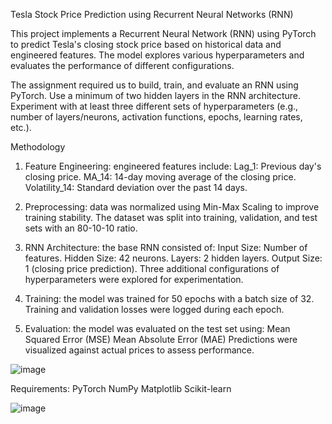 Tesla Stock Price Prediction using Recurrent Neural Networks (RNN) 

This project implements a Recurrent Neural Network (RNN) using PyTorch to predict Tesla's closing stock price based on historical data and engineered features. The model explores various hyperparameters and evaluates the performance of different configurations.

The assignment required us to build, train, and evaluate an RNN using PyTorch.
Use a minimum of two hidden layers in the RNN architecture.
Experiment with at least three different sets of hyperparameters (e.g., number of layers/neurons, activation functions, epochs, learning rates, etc.).

Methodology
1. Feature Engineering: engineered features include: Lag_1: Previous day's closing price. MA_14: 14-day moving average of the closing price. Volatility_14: Standard deviation over the past 14 days.
   
2. Preprocessing: data was normalized using Min-Max Scaling to improve training stability. The dataset was split into training, validation, and test sets with an 80-10-10 ratio.
3. RNN Architecture: the base RNN consisted of: Input Size: Number of features. Hidden Size: 42 neurons. Layers: 2 hidden layers. Output Size: 1 (closing price prediction).
Three additional configurations of hyperparameters were explored for experimentation.
5. Training: the model was trained for 50 epochs with a batch size of 32. Training and validation losses were logged during each epoch.
7. Evaluation: the model was evaluated on the test set using: Mean Squared Error (MSE) Mean Absolute Error (MAE)
   Predictions were visualized against actual prices to assess performance.

![image](https://github.com/user-attachments/assets/1fe79964-6bd4-446d-a235-ea00f5b33d8c)

Requirements:
PyTorch
NumPy
Matplotlib
Scikit-learn

![image](https://github.com/user-attachments/assets/28762d2a-f6b5-4986-b50b-f4e05fa817f9)
